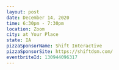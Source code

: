 ```yaml
---
layout: post
date: December 14, 2020
time: 6:30pm - 7:30pm
location: Zoom
city: at Your Place
state: IA
pizzaSponsorName: Shift Interactive
pizzaSponsorSite: https://shiftdsm.com/
eventbriteId: 130944096317
---
```


